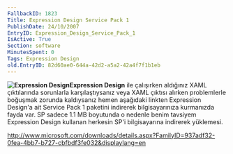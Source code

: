 ```yaml
---
FallbackID: 1823
Title: Expression Design Service Pack 1
PublishDate: 24/10/2007
EntryID: Expression_Design_Service_Pack_1
IsActive: True
Section: software
MinutesSpent: 0
Tags: Expression Design
old.EntryID: 82d60ae0-644a-42d2-a5a2-42a4f7f1b1eb
---
```

**![Expression
Design](media/Expression_Design_Service_Pack_1/expression_design_1.png)Expression
Design** ile çalışırken aldığınız XAML çıktılarında sorunlarla
karşılaştıysanız veya XAML çıktısı alırken problemlerle boğuşmak zorunda
kaldıysanız hemen aşağıdaki linkten Expression Design'a ait Service Pack
1 paketini indirerek bilgisayarınıza kurmanızda fayda var. SP sadece 1.1
MB boyutunda o nedenle benim tavsiyem Expression Design kullanan
herkesin SP'i bilgisayarına indirerek yüklemesi.

<http://www.microsoft.com/downloads/details.aspx?FamilyID=937adf32-0fea-4bb7-b727-cbfbdf3fe032&displaylang=en>


